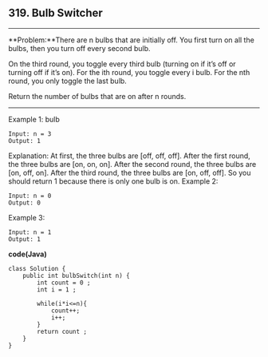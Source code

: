 ## **319. Bulb Switcher**
----
**Problem:**There are n bulbs that are initially off. You first turn on all the bulbs, then you turn off every second bulb.

On the third round, you toggle every third bulb (turning on if it’s off or turning off if it’s on). For the ith round, you toggle every i bulb. For the nth round, you only toggle the last bulb.

Return the number of bulbs that are on after n rounds.

---
Example 1:
bulb
```
Input: n = 3
Output: 1
```
Explanation: At first, the three bulbs are [off, off, off].
After the first round, the three bulbs are [on, on, on].
After the second round, the three bulbs are [on, off, on].
After the third round, the three bulbs are [on, off, off]. 
So you should return 1 because there is only one bulb is on.
Example 2:
```
Input: n = 0
Output: 0
```
Example 3:

```
Input: n = 1
Output: 1
 ```

**code(Java)**

```
class Solution {
    public int bulbSwitch(int n) {
        int count = 0 ;
        int i = 1 ;

        while(i*i<=n){
            count++;
            i++;
        }
        return count ;
    }
}
```
